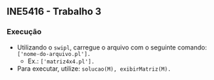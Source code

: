 ## INE5416 - Trabalho 3

### Execução

* Utilizando o `swipl`, carregue o arquivo com o seguinte comando: `['nome-do-arquivo.pl'].`
  * Ex.: `['matriz4x4.pl'].`
* Para executar, utilize: `solucao(M), exibirMatriz(M).`